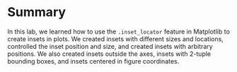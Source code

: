# Summary

In this lab, we learned how to use the `.inset_locator` feature in Matplotlib to create insets in plots. We created insets with different sizes and locations, controlled the inset position and size, and created insets with arbitrary positions. We also created insets outside the axes, insets with 2-tuple bounding boxes, and insets centered in figure coordinates.
